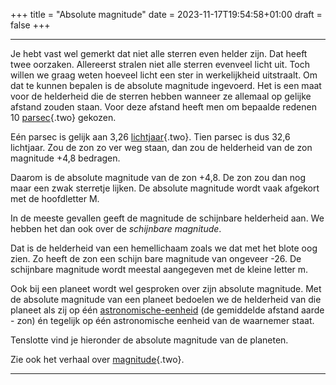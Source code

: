 +++
title = "Absolute magnitude"
date = 2023-11-17T19:54:58+01:00
draft = false
+++

-------------------------------------------------------------------
Je hebt vast wel gemerkt dat niet alle sterren even helder zijn. Dat
heeft twee oorzaken. Allereerst stralen niet alle sterren evenveel licht
uit. Toch willen we graag weten hoeveel licht een ster in werkelijkheid
uitstraalt. Om dat te kunnen bepalen is de absolute magnitude ingevoerd.
Het is een maat voor de helderheid die de sterren hebben wanneer ze
allemaal op gelijke afstand zouden staan. Voor deze afstand heeft men om
bepaalde redenen 10 [parsec](/encyclopedie-draft/parsec){.two} gekozen.

Eén parsec is gelijk aan 3,26 [lichtjaar](/encyclopedie-draft/lichtjaar){.two}. Tien
parsec is dus 32,6 lichtjaar. Zou de zon zo ver weg staan, dan zou de
helderheid van de zon magnitude +4,8 bedragen.

Daarom is de absolute magnitude van de zon +4,8. De zon zou dan nog maar
een zwak sterretje lijken. De absolute magnitude wordt vaak afgekort met
de hoofdletter M.

In de meeste gevallen geeft de magnitude de schijnbare helderheid aan.
We hebben het dan ook over de *schijnbare magnitude*.

Dat is de helderheid van een hemellichaam zoals we dat met het blote oog
zien. Zo heeft de zon een schijn bare magnitude van ongeveer -26. De
schijnbare magnitude wordt meestal aangegeven met de kleine letter m.

Ook bij een planeet wordt wel gesproken over zijn absolute magnitude.
Met de absolute magnitude van een planeet bedoelen we de helderheid van
die planeet als zij op één [astronomische-eenheid](/encyclopedie-draft/ae) (de gemiddelde afstand aarde - zon) én
tegelijk op één astronomische eenheid van de waarnemer staat.

Tenslotte vind je hieronder de absolute magnitude van de planeten.

Zie ook het verhaal over [magnitude](/encyclopedie-draft/magnitude){.two}.

-------------------------------------------------------------------
